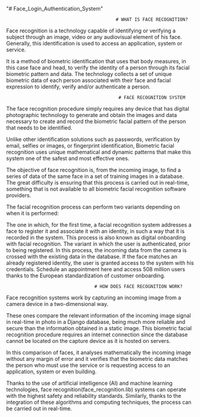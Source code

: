 "# Face_Login_Authentication_System" 

                                             # WHAT IS FACE RECOGNITION?




Face recognition is a technology capable of identifying or verifying a subject through an image, video or any audiovisual element of his face. Generally, this identification is used to access an application, system or service.

It is a method of biometric identification that uses that body measures, in this case face and head, to verify the identity of a person through its facial biometric pattern and data. The technology collects a set of unique biometric data of each person associated with their face and facial expression to identify, verify and/or authenticate a person.



                                              # FACE RECOGNITION SYSTEM
                                                                  
The face recognition procedure simply requires any device that has digital photographic technology to generate and obtain the images and data necessary to create and record the biometric facial pattern of the person that needs to be identified.

Unlike other identification solutions such as passwords, verification by email, selfies or images, or fingerprint identification, Biometric facial recognition uses unique mathematical and dynamic patterns that make this system one of the safest and most effective ones.

The objective of face recognition is, from the incoming image, to find a series of data of the same face in a set of training images in a database. The great difficulty is ensuring that this process is carried out in real-time, something that is not available to all biometric facial recognition software providers.

The facial recognition process can perform two variants depending on when it is performed:

The one in which, for the first time, a facial recognition system addresses a face to register it and associate it with an identity, in such a way that it is recorded in the system. This process is also known as digital onboarding with facial recognition.
The variant in which the user is authenticated, prior to being registered. In this process, the incoming data from the camera is crossed with the existing data in the database. If the face matches an already registered identity, the user is granted access to the system with his credentials.
Schedule an appointment here and access 508 million users thanks to the European standardization of customer onboarding.

                                                                 
                                     # HOW DOES FACE RECOGNITION WORK?
Face recognition systems work by capturing an incoming image from a camera device in a two-dimensional way.

These ones compare the relevant information of the incoming image signal in real-time in photo in a Django database, being much more reliable and secure than the information obtained in a static image. This biometric facial recognition procedure requires an internet connection since the database cannot be located on the capture device as it is hosted on servers.

In this comparison of faces, it analyses mathematically the incoming image without any margin of error and it verifies that the biometric data matches the person who must use the service or is requesting access to an application, system or even building. 

Thanks to the use of artificial intelligence (AI) and machine learning technologies, face recognition(face_recognition.lib) systems can operate with the highest safety and reliability standards. Similarly, thanks to the integration of these algorithms and computing techniques, the process can be carried out in real-time.
